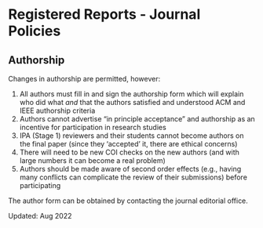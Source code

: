 # Registered Reports - Journal Policies

## Authorship
Changes in authorship are permitted, however:

1. All authors must fill in and sign the authorship form which will explain who did what *and* that the authors satisfied and understood ACM and IEEE authorship criteria
2. Authors cannot advertise “in principle acceptance” and authorship as an incentive for participation in research studies
3. IPA (Stage 1) reviewers and their students cannot become authors on the final paper (since they ‘accepted’ it, there are ethical concerns)
4. There will need to be new COI checks on the new authors (and with large numbers it can become a real problem)
5. Authors should be made aware of second order effects (e.g., having many conflicts can complicate the review of their submissions) before participating

The author form can be obtained by contacting the journal editorial office.

Updated: Aug 2022
